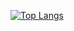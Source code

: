 [![Top Langs](https://github-readme-stats.vercel.app/api/top-langs/?username=SoheilTjk&layout=compact&theme=transparent)](https://github.com/anuraghazra/github-readme-stats)
